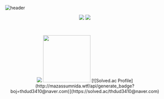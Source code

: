 ![header](https://capsule-render.vercel.app/api?type=waving&color=dbc5b5&height=200&section=header&text=SoYeong's%20Github&fontSize=70&fontColor=ffffff)
<div align="center" style="text-align:center">
<div>
  <a href="mailto:thdud3410@gmail.com"><img src="https://img.shields.io/badge/Gmail-ea4536?style=flat-square&logo=Gmail&logoColor=white"/></a>
  <a href="https://velog.io/@soyeong125"><img src="https://img.shields.io/badge/Velog-20C997?style=flat-square&logo=Velog&logoColor=white"/></a>
</div>
<h2 align="center"></h2>
<br>
<div align="center">
<img src="https://github-readme-stats.vercel.app/api/top-langs/?username=soyeong125&theme=dracula&layout=compact&langs_count=10"/>
<img src="https://github-readme-stats.vercel.app/api?username=soyeong125&show_icons=true&theme=dracula" height="150"/>
[![Solved.ac Profile](http://mazassumnida.wtf/api/generate_badge?boj=thdud3410@naver.com)](https://solved.ac/thdud3410@naver.com)
</div/

